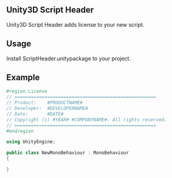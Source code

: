## Unity3D Script Header
Unity3D Script Header adds license to your new script.

## Usage
Install ScriptHeader.unitypackage to your project.

## Example
```cs   
#region License
// ====================================================
// Product:    #PRODUCTNAME#
// Developer:  #DEVELOPERNAME#
// Date:       #DATE#
// Copyright (c) #YEAR# #COMPANYNAME#. All rights reserved.
// ====================================================
#endregion

using UnityEngine;

public class NewMonoBehaviour : MonoBehaviour
{

}
```
